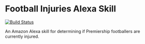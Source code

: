 # Football Injuries Alexa Skill
[![Build Status](https://travis-ci.com/tommyclark/football-injuries-alexa-skill.svg?branch=master)](https://travis-ci.com/tommyclark/football-injuries-alexa-skill)

An Amazon Alexa skill for determining if Premiership footballers are currently injured.
